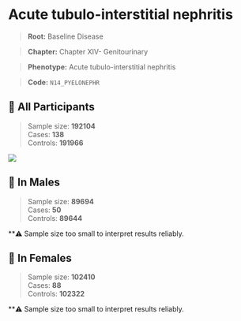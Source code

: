 # Acute tubulo-interstitial nephritis

> **Root:** Baseline Disease  

> **Chapter:** Chapter XIV- Genitourinary  

> **Phenotype:** Acute tubulo-interstitial nephritis  

> **Code:** `N14_PYELONEPHR`

## 🧪 All Participants  
> Sample size: **192104**  
> Cases: **138**  
> Controls: **191966**
<img src="/Disease/Figures/ALL/Incidence/N14_PYELONEPHR.png"/>
<CsvTable src="/Disease_Data/ALL/Incidence/COX_N14_PYELONEPHR.csv" label="🔍 View full results" />

## 👨 In Males  
> Sample size: **89694**  
> Cases: **50**  
> Controls: **89644**

**⚠️ Sample size too small to interpret results reliably.


## 👩 In Females  
> Sample size: **102410**  
> Cases: **88**  
> Controls: **102322**

**⚠️ Sample size too small to interpret results reliably.

